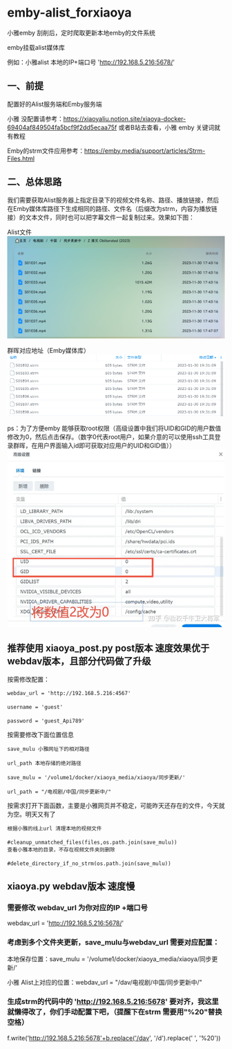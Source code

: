 # emby-alist_forxiaoya
小雅emby 刮削后，定时爬取更新本地emby的文件系统

emby挂载alist媒体库

例如：小雅alist 本地的IP+端口号 'http://192.168.5.216:5678/' 

## 一、前提
配置好的Alist服务端和Emby服务端

小雅 没配置请参考：https://xiaoyaliu.notion.site/xiaoya-docker-69404af849504fa5bcf9f2dd5ecaa75f
或者B站去查看，小雅 emby 关键词就有教程

Emby的strm文件应用参考：https://emby.media/support/articles/Strm-Files.html


## 二、总体思路
我们需要获取Alist服务器上指定目录下的视频文件名称、路径、播放链接，然后在Emby媒体库路径下生成相同的路径、文件名（后缀改为strm，内容为播放链接）的文本文件，同时也可以把字幕文件一起复制过来。效果如下图：

Alist文件
![Image text](https://github.com/CruiseYuGH/emby-alist_forxiaoya/blob/main/1.png)

群晖对应地址（Emby媒体库）
![Image text](https://github.com/CruiseYuGH/emby-alist_forxiaoya/blob/main/2.png)

ps：为了方便emby 能够获取root权限（高级设置中我们将UID和GID的用户数值修改为0，然后点击保存。（数字0代表root用户，如果介意的可以使用ssh工具登录群晖，在用户界面输入id即可获取对应用户的UID和GID值））
![Image text](https://github.com/CruiseYuGH/emby-alist_forxiaoya/blob/main/3.png)

## 推荐使用 xiaoya_post.py post版本 速度效果优于webdav版本，且部分代码做了升级
按需修改配置：

    webdav_url = 'http://192.168.5.216:4567'
    
    username = 'guest'
    
    password = 'guest_Api789'
    
按需要修改下面位置信息

    save_mulu 小雅网址下的相对路径
    
    url_path 本地存储的绝对路径
    
    save_mulu = '/volume1/docker/xiaoya_media/xiaoya/同步更新/'
    
    url_path = "/电视剧/中国/同步更新中/"

按需求打开下面函数，主要是小雅网页并不稳定，可能昨天还存在的文件，今天就为空。明天又有了

    根据小雅的线上url 清理本地的视频文件
    
    #cleanup_unmatched_files(files,os.path.join(save_mulu))
    查看小雅本地的目录，不存在视频文件夹则删除
    
    #delete_directory_if_no_strm(os.path.join(save_mulu))

## xiaoya.py webdav版本 速度慢
### 需要修改 webdav_url 为你对应的IP +端口号

webdav_url = 'http://192.168.5.216:5678/' 

### 考虑到多个文件夹更新，save_mulu与webdav_url 需要对应配置：

本地保存位置：save_mulu = '/volume1/docker/xiaoya_media/xiaoya/同步更新/'

小雅 Alist上对应的位置：webdav_url = "/dav/电视剧/中国/同步更新中/"

### 生成strm的代码中的 'http://192.168.5.216:5678' 要对齐，我这里就懒得改了，你们手动配置下吧，（提醒下在strm 需要用"%20"替换空格）
f.write('http://192.168.5.216:5678'+b.replace('/dav', '/d').replace(' ', '%20'))
